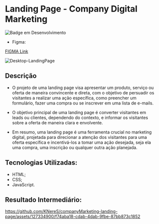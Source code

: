 # Landing Page - Company Digital Marketing

![Badge em Desenvolvimento](http://img.shields.io/static/v1?label=STATUS&message=EM%20DESENVOLVIMENTO&color=yellow&style=for-the-badge)

- Figma:

<a href="https://www.figma.com/file/ND7E8TjaXoGKeQD1A1Mehz/Landing-Page---Empresa-de-Marketing-Digital?type=design&node-id=0%3A1&mode=design&t=uARZwViktOoys58U-1" target="_blank">FIGMA Link</a>

![Desktop-LandingPage](https://github.com/KNereS/companyMarketing-landing-page/assets/127334900/8cd48809-894c-40ef-aebe-be83d21a25dc)

## Descrição

- O projeto de uma landing page visa apresentar um produto, serviço ou oferta de maneira convincente e direta, com o objetivo de persuadir os visitantes a realizar uma ação específica, como preencher um formulário, fazer uma compra ou se inscrever em uma lista de e-mails.

- O objetivo principal de uma landing page é converter visitantes em leads ou clientes, dependendo do contexto, e informar os visitantes sobre a oferta de maneira clara e envolvente.

- Em resumo, uma landing page é uma ferramenta crucial no marketing digital, projetada para direcionar a atenção dos visitantes para uma oferta específica e incentivá-los a tomar uma ação desejada, seja ela uma compra, uma inscrição ou qualquer outra ação planejada.

## Tecnologias Utilizadas:

- HTML;
- CSS;
- JavaScript.

## Resultado Intermediário:

https://github.com/KNereS/companyMarketing-landing-page/assets/127334900/f74aba18-cdab-4dab-9fbe-87bb873c1852
